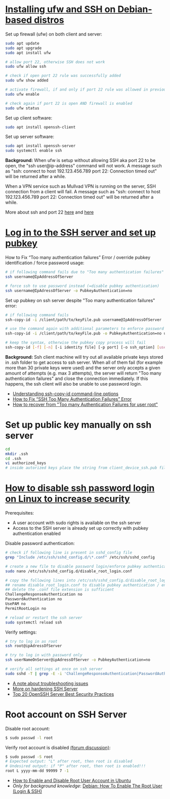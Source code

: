 # [Installing ufw and SSH on Debian-based distros](https://www.cyberciti.biz/faq/how-to-install-ssh-on-ubuntu-linux-using-apt-get/)

Set up firewall (ufw) on both client and server:
```bash
sudo apt update
sudo apt upgrade
sudo apt install ufw

# allow port 22, otherwise SSH does not work
sudo ufw allow ssh

# check if open port 22 rule was successfully added
sudo ufw show added

# activate firewall, if and only if port 22 rule was allowed in previous command
sudo ufw enable

# check again if port 22 is open AND firewall is enabled
sudo ufw status
```

Set up client software:
```bash
sudo apt install openssh-client
```

Set up server software:
```bash
sudo apt install openssh-server
sudo systemctl enable ssh
```

**Background:** When ufw is setup without allowing SSH aka port 22 to be open, the "ssh user@ip-address" command will not work. A message such as "ssh: connect to host 192.123.456.789 port 22: Connection timed out" will be returned after a while.

When a VPN service such as Mullvad VPN is running on the server, SSH connection from a client will fail. A message such as "ssh: connect to host 192.123.456.789 port 22: Connection timed out" will be returned after a while.

More about ssh and port 22 [here](https://www.cyberciti.biz/faq/ufw-allow-incoming-ssh-connections-from-a-specific-ip-address-subnet-on-ubuntu-debian/) and [here](https://www.cherryservers.com/blog/how-to-configure-ubuntu-firewall-with-ufw)

# [Log in to the SSH server and set up pubkey](https://www.cyberciti.biz/faq/how-to-disable-ssh-password-login-on-linux/)

How to Fix “Too many authentication failures” Error / override pubkey identification / force password usage:
```bash
# if following command fails due to "Too many authentication failures"
ssh username@IpAddressOfServer

# force ssh to use password instead (=disable pubkey authentication)
ssh username@IpAdressOfServer -o PubkeyAuthentication=no
```

Set up pubkey on ssh server despite "Too many authentication failures" error:
```bash
# if following command fails
ssh-copy-id -i /client/path/to/keyFile.pub username@IpAddressOfServer

# use the command again with additional parameters to enforce password authentication
ssh-copy-id -i /client/path/to/keyFile.pub -o PubkeyAuthentication=no username@IpAddressOfServer

# keep the syntax, otherwise the pubkey copy process will fail
ssh-copy-id [-f] [-n] [-i identity file] [-p port] [-o ssh_option] [user@]hostname
```

**Background:** Ssh client machine will try out all available private keys stored in .ssh folder to get access to ssh server. When all of them fail (for example more than 30 private keys were used) and the server only accepts a given amount of attempts (e.g. max 3 attempts), the server will return "Too many authentication failures" and close the connection immediately. If this happens, the ssh client will also be unable to use password login.

- [Understanding ssh-copy-id command-line options](https://www.ssh.com/academy/ssh/copy-id)
- [How to Fix “SSH Too Many Authentication Failures” Error](https://www.tecmint.com/fix-ssh-too-many-authentication-failures-error/)
- [How to recover from "Too many Authentication Failures for user root"](https://serverfault.com/questions/36291/how-to-recover-from-too-many-authentication-failures-for-user-root)

# Set up public key manually on ssh server

```bash
cd
mkdir .ssh
cd .ssh
vi authorized_keys
# inside autorized keys place the string from client_device_ssh.pub file
```

# [How to disable ssh password login on Linux to increase security](https://www.cyberciti.biz/faq/how-to-disable-ssh-password-login-on-linux/)

Prerequisites:
- A user account with sudo rights is available on the ssh server
- Access to the SSH server is already set up correctly with pubkey authentication enabled

Disable password authentication:
```bash
# check if following line is present in sshd_config file
grep "Include /etc/ssh/sshd_config.d/\*.conf" /etc/ssh/sshd_config

# create a new file to disable password login/enforce pubkey authentication
sudo nano /etc/ssh/sshd_config.d/disable_root_login.conf

# copy the following lines into /etc/ssh/sshd_config.d/disable_root_login.conf and save it
## rename disable_root_login.conf to disable pubkey authentication / enable password authentcation
## delete the .conf file extension is sufficient
ChallengeResponseAuthentication no
PasswordAuthentication no
UsePAM no
PermitRootLogin no

# reload or restart the ssh server
sudo systemctl reload ssh
```

Verify settings:
```bash
# try to log in as root
ssh root@ipAdressOfServer

# try to log in with password only
ssh userNameOnServer@ipAdressOfServer -o PubkeyAuthentication=no

# verify all settings at once on ssh server
sudo sshd -T | grep -E -i 'ChallengeResponseAuthentication|PasswordAuthentication|UsePAM|PermitRootLogin'
```

- [A note about troubleshooting issues](https://www.cyberciti.biz/faq/how-to-disable-ssh-password-login-on-linux/)
- [More on hardening SSH Server](https://download.asperasoft.com/download/docs/client/3.5.2/client_admin_linux/webhelp/dita/ssh_server.html)
- [Top 20 OpenSSH Server Best Security Practices](https://www.cyberciti.biz/tips/linux-unix-bsd-openssh-server-best-practices.html)

# Root account on SSH Server

Disable root account:
```bash
$ sudo passwd -l root
```

Verify root account is disabled [(forum discussion)](https://ubuntuforums.org/archive/index.php/t-1884813.html):
```bash
$ sudo passwd -S root
# Expected output: "L" after root, then root is disabled
# Undesired output: if "P" after root, then root is enabled!!!
root L yyyy-mm-dd 99999 7 -1
```

- [How to Enable and Disable Root User Account in Ubuntu](https://linuxize.com/post/how-to-enable-and-disable-root-user-account-in-ubuntu/)
- *Only for background knowledge*: [Debian: How To Enable The Root User (Login & SSH)](https://raspberrytips.com/enable-root-debian/)
